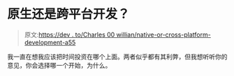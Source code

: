 # 原生还是跨平台开发？

> 原文:[https://dev . to/Charles 00 willian/native-or-cross-platform-development-a55](https://dev.to/charles00willian/native-or-cross-platform-development-a55)

我一直在想我应该把时间投资在哪个上面。两者似乎都有其利弊，但我想听听你的意见，你会选择哪一个开始，为什么。